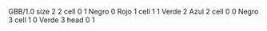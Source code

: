 <gs-board> GBB/1.0
size 2 2
cell 0 1 Negro 0 Rojo 1
cell 1 1 Verde 2 Azul 2
cell 0 0 Negro 3
cell 1 0 Verde 3
head 0 1
 </gs-board>